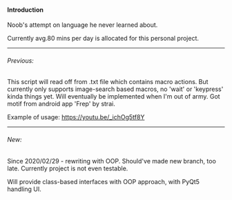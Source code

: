 #### Introduction
Noob's attempt on language he never learned about.

Currently avg.80 mins per day is allocated for this personal project.

----------------
###### Previous:
This script will read off from .txt file which contains macro actions. But currently only supports image-search based macros, no 'wait' or 'keypress' kinda things yet. Will eventually be implemented when I'm out of army. Got motif from android app 'Frep' by strai.

Example of usage: https://youtu.be/_ichOg5tf8Y

-----------------
###### New:
Since 2020/02/29 - rewriting with OOP. Should've made new branch, too late. Currently project is not even testable.

Will provide class-based interfaces with OOP approach, with PyQt5 handling UI.
